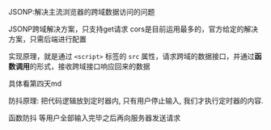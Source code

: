 JSONP:解决主流浏览器的跨域数据访问的问题

JSONP跨域解决方案，只支持get请求    cors是目前运用最多的，官方给定的解决方案，只需后端进行配置

实现原理，就是通过 `<script>` 标签的 `src` 属性，请求跨域的数据接口，并通过**函数调用**的形式，接收跨域接口响应回来的数据

具体看第四天md

防抖原理: 把代码逻辑放到定时器内, 只有用户停止输入, 我们才执行定时器的内容.

函数防抖  等用户全部输入完毕之后再向服务器发送请求